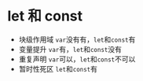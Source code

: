 # let 和 const
- 块级作用域
`var`没有有，`let`和`const`有
- 变量提升
`var`有，`let`和`const`没有
- 重复声明
`var`可以，`let`和`const`不可以
- 暂时性死区
`let`和`const`有